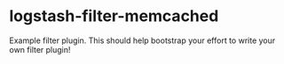 # logstash-filter-memcached
Example filter plugin. This should help bootstrap your effort to write your own filter plugin!
